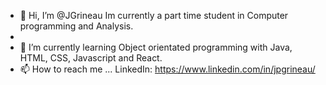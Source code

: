 - 👋 Hi, I’m @JGrineau Im currently a part time student in Computer programming and Analysis.
- 
- 🌱 I’m currently learning Object orientated programming with Java, HTML, CSS, Javascript and React. 
- 📫 How to reach me ... LinkedIn: https://www.linkedin.com/in/jpgrineau/
